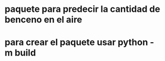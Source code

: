 # paquete para predecir la cantidad de benceno en el aire 
# para crear el paquete usar python -m build